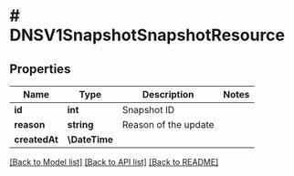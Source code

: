 # # DNSV1SnapshotSnapshotResource

## Properties

Name | Type | Description | Notes
------------ | ------------- | ------------- | -------------
**id** | **int** | Snapshot ID |
**reason** | **string** | Reason of the update |
**createdAt** | **\DateTime** |  |

[[Back to Model list]](../../README.md#models) [[Back to API list]](../../README.md#endpoints) [[Back to README]](../../README.md)
